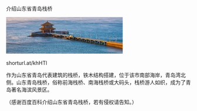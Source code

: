 介绍山东省青岛栈桥


![介绍山东省青岛栈桥](https://github.com/ywangnccu/ywang/blob/main/images/PIER.jpg)

shorturl.at/khHTl

作为山东省青岛代表建筑的栈桥，铁木结构搭建，位于该市南部海岸，青岛湾北侧。山东青岛栈桥，俗称前海栈桥、南海栈桥或大码头，栈桥游人如织，成为了青岛著名海滨风景区。


（感谢百度百科介绍山东省青岛栈桥，若有侵权请告知。）
